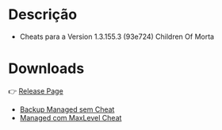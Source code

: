 # Descrição
- Cheats para a Version 1.3.155.3 (93e724) Children Of Morta
# Downloads 
:point_right: [Release Page](https://github.com/Winzen/ChildrenOfMorta-Cheats-Reverse-Engineer-Unity-/releases/tag/ChildenofMorta)

- [Backup Managed sem Cheat](https://github.com/Winzen/ChildrenOfMorta-Cheats-Reverse-Engineer-Unity-/releases/download/ChildenofMorta/Backup.Managed.rar)
- [Managed com MaxLevel Cheat](https://github.com/Winzen/ChildrenOfMorta-Cheats-Reverse-Engineer-Unity-/releases/download/ChildenofMorta/MaxLevel.Cheat.rar)

